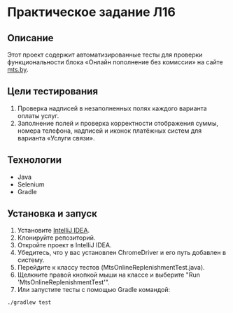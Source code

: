 # Практическое задание Л16

## Описание

Этот проект содержит автоматизированные тесты для проверки функциональности блока «Онлайн пополнение без комиссии» на сайте [mts.by](http://mts.by).

## Цели тестирования

1. Проверка надписей в незаполненных полях каждого варианта оплаты услуг.
2. Заполнение полей и проверка корректности отображения суммы, номера телефона, надписей и иконок платёжных систем для варианта «Услуги связи».

## Технологии

- Java
- Selenium
- Gradle

## Установка и запуск

1. Установите [IntelliJ IDEA](https://www.jetbrains.com/idea/).
2. Клонируйте репозиторий.
3. Откройте проект в IntelliJ IDEA.
4. Убедитесь, что у вас установлен ChromeDriver и его путь добавлен в систему.
5. Перейдите к классу тестов (MtsOnlineReplenishmentTest.java).
6. Щелкните правой кнопкой мыши на классе и выберите "Run 'MtsOnlineReplenishmentTest'".
7. Или запустите тесты с помощью Gradle командой:

```sh
./gradlew test